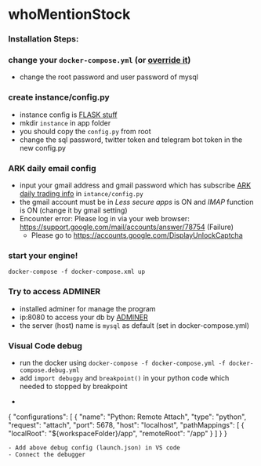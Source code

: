 # whoMentionStock

### Installation Steps:

### change your `docker-compose.yml` (or [override it](https://docs.docker.com/compose/extends/))
- change the root password and user password of mysql

### create instance/config.py
- instance config is [FLASK stuff](https://flask.palletsprojects.com/en/1.1.x/config/)
- mkdir `instance` in app folder
- you should copy the `config.py` from root 
- change the sql password, twitter token and telegram bot token in the new config.py

### ARK daily email config
- input your gmail address and gmail password which has subscribe [ARK daily trading info](https://ark-funds.com/trade-notifications) in `intance/config.py`
- the gmail account must be in *Less secure apps* is ON and *IMAP* function is ON (change it by gmail setting)
- Encounter error: Please log in via your web browser: https://support.google.com/mail/accounts/answer/78754 (Failure)
    - Please go to https://accounts.google.com/DisplayUnlockCaptcha

### start your engine!
`docker-compose -f docker-compose.xml up`

### Try to access ADMINER
- installed adminer for manage the program
- ip:8080 to access your db by [ADMINER](https://www.adminer.org/)
- the server (host) name is `mysql` as default (set in docker-compose.yml)

### Visual Code debug
- run the docker using `docker-compose -f docker-compose.yml -f docker-compose.debug.yml`
- add `import debugpy` and `breakpoint()` in your python code which needed to stopped by breakpoint 
- ```json
{
    "configurations": [
        {
           "name": "Python: Remote Attach",
           "type": "python",
           "request": "attach",
           "port": 5678,
           "host": "localhost",
           "pathMappings": [
               {
                   "localRoot": "${workspaceFolder}/app",
                   "remoteRoot": "/app"
               }
           ]
       }
}
```
- Add above debug config (launch.json) in VS code
- Connect the debugger